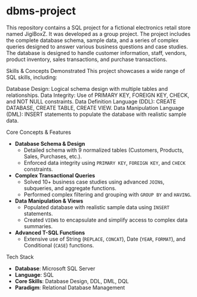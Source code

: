 # dbms-project
This repository contains a SQL project for a fictional electronics retail store named JigiBoxZ. It was developed as a group project. The project includes the complete database schema, sample data, and a series of complex queries designed to answer various business questions and case studies. The database is designed to handle customer information, staff, vendors, product inventory, sales transactions, and purchase transactions.

Skills & Concepts Demonstrated
This project showcases a wide range of SQL skills, including:

Database Design: Logical schema design with multiple tables and relationships.
Data Integrity: Use of PRIMARY KEY, FOREIGN KEY, CHECK, and NOT NULL constraints.
Data Definition Language (DDL): CREATE DATABASE, CREATE TABLE, CREATE VIEW.
Data Manipulation Language (DML): INSERT statements to populate the database with realistic sample data.

Core Concepts & Features
- **Database Schema & Design**
  - Detailed schema with 9 normalized tables (Customers, Products, Sales, Purchases, etc.).
  - Enforced data integrity using `PRIMARY KEY`, `FOREIGN KEY`, and `CHECK` constraints.
- **Complex Transactional Queries**
  - Solved 10+ business case studies using advanced `JOIN`s, subqueries, and aggregate functions.
  - Performed complex filtering and grouping with `GROUP BY` and `HAVING`.
- **Data Manipulation & Views**
  - Populated database with realistic sample data using `INSERT` statements.
  - Created `VIEW`s to encapsulate and simplify access to complex data summaries.
- **Advanced T-SQL Functions**
  - Extensive use of String (`REPLACE`, `CONCAT`), Date (`YEAR`, `FORMAT`), and Conditional (`CASE`) functions.

Tech Stack
- **Database**: Microsoft SQL Server
- **Language**: SQL
- **Core Skills**: Database Design, DDL, DML, DQL
- **Paradigm**: Relational Database Management
